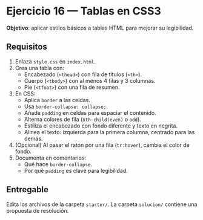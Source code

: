 # Ejercicio 16 — Tablas en CSS3

**Objetivo**: aplicar estilos básicos a tablas HTML para mejorar su legibilidad.

## Requisitos

1. Enlaza `style.css` en `index.html`.
2. Crea una tabla con:
   - Encabezado (`<thead>`) con fila de títulos (`<th>`).
   - Cuerpo (`<tbody>`) con al menos 4 filas y 3 columnas.
   - Pie (`<tfoot>`) con una fila de resumen.
3. En CSS:
   - Aplica `border` a las celdas.
   - Usa `border-collapse: collapse;`.
   - Añade `padding` en celdas para espaciar el contenido.
   - Alterna colores de fila (`nth-child(even)` o `odd`).
   - Estiliza el encabezado con fondo diferente y texto en negrita.
   - Alinea el texto: izquierda para la primera columna, centrado para las demás.
4. (Opcional) Al pasar el ratón por una fila (`tr:hover`), cambia el color de fondo.
5. Documenta en comentarios:
   - Qué hace `border-collapse`.
   - Por qué `padding` es clave para legibilidad.

## Entregable

Edita los archivos de la carpeta `starter/`. La carpeta `solucion/` contiene una propuesta de resolución.
